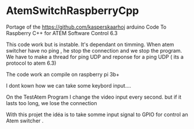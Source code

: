 # AtemSwitchRaspberryCpp
Portage of the https://github.com/kasperskaarhoj arduino Code To Raspberry C++ for ATEM Software Control 6.3


This code work but is instable. It's dependant on timming.
When atem switcher have no ping , he stop the connection and we stop the program.
We have to make a thread for ping UDP and reponse for a ping UDP ( its a protocol to atem 6.3)

The code work an compile on raspberry pi 3b+

I dont kown how we can take some keybord input....

On the TestAtem Program 
I change the video input every second. but if it lasts too long, we lose the connection


With this projet the idéa is to take somme input signal to GPIO for control an Atem switcher .